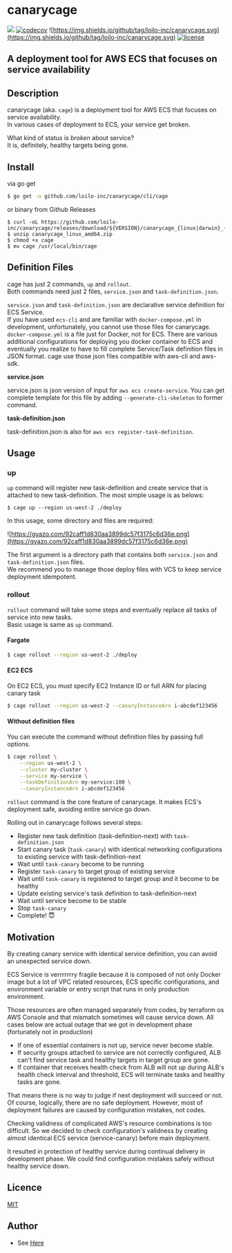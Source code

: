 
canarycage
====

![](https://github.com/loilo-inc/canarycage/workflows/CI/badge.svg)
[![codecov](https://codecov.io/gh/loilo-inc/canarycage/branch/main/graph/badge.svg?token=WRW1qemxSR)](https://codecov.io/gh/loilo-inc/canarycage)
![https://img.shields.io/github/tag/loilo-inc/canarycage.svg](https://img.shields.io/github/tag/loilo-inc/canarycage.svg)
[![license](https://img.shields.io/github/license/loilo-inc/canarycage.svg)](https://github.com/loilo-inc/canarycage)

A deployment tool for AWS ECS that focuses on service availability
--
## Description

canarycage (aka. `cage`) is a deployment tool for AWS ECS that focuses on service availability.  
In various cases of deployment to ECS, your service get broken.

What kind of status is *broken* about service?  
It is, definitely, healthy targets being gone. 

## Install

via go get 

```bash
$ go get -u github.com/loilo-inc/canarycage/cli/cage 
```

or binary from Github Releases

```
$ curl -oL https://github.com/loilo-inc/canarycage/releases/download/${VERSION}/canarycage_{linux|darwin}_{amd64|386}.zip
$ unzip canarycage_linux_amd64.zip
$ chmod +x cage
$ mv cage /usr/local/bin/cage
```

## Definition Files

cage has just 2 commands, `up` and `rollout`.  
Both commands need just 2 files, `service.json` and `task-definition.json`.

`service.json` and `task-definition.json` are declarative service definition for ECS Service.  
If you have used `ecs-cli` and are familiar with `docker-compose.yml` in development, unfortunately, you cannot use those files for canarycage.  
`docker-compose.yml` is a file just for Docker, not for ECS. There are various additional configurations for deploying you docker container to ECS and eventually you realize to have to fill complete Service/Task definition files in JSON format. 
cage use those json files compatible with aws-cli and aws-sdk.

**service.json**

service.json is json version of input for `aws ecs create-service`. You can get complete template for this file by adding `--generate-cli-skeleton` to former command.

**task-definition.json**

task-definition.json is also for `aws ecs register-task-definition`.


## Usage

### up

`up` command will register new task-definition and create service that is attached to new task-definition.
The most simple usage is as belows:

```
$ cage up --region us-west-2 ./deploy
```

In this usage, some directory and files are required:

![https://gyazo.com/92caff1d830aa3899dc57f3175c6d36e.png](https://gyazo.com/92caff1d830aa3899dc57f3175c6d36e.png)

The first argument is a directory path that contains both `service.json` and `task-definition.json` files.   
We recommend you to manage those deploy files with VCS to keep service deployment idempotent.

### rollout

`rollout` command will take some steps and eventually replace all tasks of service into new tasks.  
Basic usage is same as `up` command.

#### Fargate
 
```bash
$ cage rollout --region us-west-2 ./deploy
```

#### EC2 ECS
On EC2 ECS, you must specify EC2 Instance ID or full ARN for placing canary task 

```bash
$ cage rollout --region us-west-2 --canaryInstanceArn i-abcdef123456
```

#### Without definition files

You can execute the command without definition files by passing full options. 

```bash
$ cage rollout \
    --region us-west-2 \
    --cluster my-cluster \
    --service my-service \
    --taskDefinitionArn my-service:100 \
    --canaryInstanceArn i-abcdef123456
```

`rollout` command is the core feature of canarycage.
 It makes ECS's deployment safe, avoiding entire service go down.

Rolling out in canarycage follows several steps:

- Register new task definition (task-definition-next) with `task-definition.json`  
- Start canary task (`task-canary`) with identical networking configurations to existing service with task-definition-next  
- Wait until `task-canary` become to be running
- Register `task-canary` to target group of existing service
- Wait until `task-canary` is registered to target group and it become to be healthy
- Update existing service's task definition to task-definition-next
- Wait until service become to be stable
- Stop `task-canary`
- Complete! 😇

## Motivation

By creating canary service with identical service definition, 
you can avoid an unexpected service down. 

ECS Service is verrrrrrry fragile because it is composed of not only Docker image but a lot of VPC related resources, ECS specific configurations, and environment variable or entry script that runs in only production environment.

Those resources are often managed separately from codes, by terraform os AWS Console and that mismatch sometimes will cause service down. All cases below are actual outage that we got in development phase (fortunately not in production)

- If one of essential containers is not up, service never become stable.
- If security groups attached to service are not correctly configured, ALB can't find service task and healthy targets in target group are gone.     
- If container that receives health check from ALB will not up during ALB's health check interval and threshold, ECS will terminate tasks and healthy tasks are gone.

That means there is no way to judge if next deployment will succeed or not.  
Of course, logically, there are no safe deployment. However, most of deployment failures are caused by configuration mistakes, not codes.

Checking validness of complicated AWS's resource combinations is too difficult. So we decided to check configuration's validness by creating almost identical ECS service (service-canary) before main deployment. 

It resulted in protection of healthy service during continual delivery in development phase. We could find configuration mistakes safely without healthy service down.     

## Licence

[MIT](https://github.com/tcnksm/tool/blob//LICENCE)

## Author

- See [Here](https://github.com/loilo-inc/canarycage/graphs/contributors)
